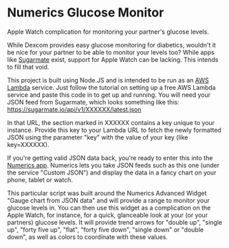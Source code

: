 # Numerics Glucose Monitor
Apple Watch complication for monitoring your partner's glucose levels.

While Dexcom provides easy glucose monitoring for diabetics, wouldn't it be nice for your partner to be able to monitor your levels too? While apps like [Sugarmate](https://sugarmate.io) exist, support for Apple Watch can be lacking. This intends to fill that void.

This project is built using Node.JS and is intended to be run as an [AWS Lambda](https://aws.amazon.com/lambda/) service. Just follow the tutorial on setting up a free AWS Lambda service and paste this code in to get up and running. You will need your JSON feed from Sugarmate, which looks something like this: https://sugarmate.io/api/v1/XXXXXX/latest.json

In that URL, the section marked in XXXXXX contains a key unique to your instance. Provide this key to your Lambda URL to fetch the newly formatted JSON using the parameter "key" with the value of your key (like key=XXXXXX). 

If you're getting valid JSON data back, you're ready to enter this into the [Numerics app](https://cynapse.com/numerics/). Numerics lets you take JSON feeds such as this one (under the service "Custom JSON") and display the data in a fancy chart on your phone, tablet or watch. 

This particular script was built around the Numerics Advanced Widget "Gauge chart from JSON data" and will provide a range to monitor your glucose levels in. You can then use this widget as a complication on the Apple Watch, for instance, for a quick, glanceable look at your (or your partners) glucose levels. It will provide trend arrows for "double up", "single up", "forty five up", "flat", "forty five down", "single down" or "double down", as well as colors to coordinate with these values. 
